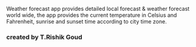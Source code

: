  Weather forecast app provides detailed local forecast & weather forecast world wide, the app provides the current temperature in Celsius and Fahrenheit, sunrise and sunset time according to city time zone.<br>
 <h3>created by T.Rishik Goud </h3>